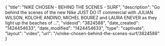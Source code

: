 {
    "title": "NIKE CHOSEN - BEHIND THE SCENES - SURF",
    "description": "Go behind the scenes of the new Nike JUST DO IT commercial with JULIAN WILSON, KOLOHE ANDINO, MICHEL BOUREZ and LAURA ENEVER as they light up the beaches of ...",
    "videoid": "3824588",
    "date_created": "1424454633",
    "date_modified": "1424454633",
    "type": "captivate",
    "layout": "video",
    "url": "\/v\/nike-chosen-behind-the-scenes-surf\/3824588"
}